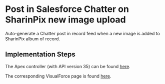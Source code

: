 # Post in Salesforce Chatter on SharinPix new image upload

Auto-generate a Chatter post in record feed when a new image is added to SharinPix album of record.

## Implementation Steps

The Apex controller (with API version 35) can be found [here](src/classes/SharinPixDemoCaseChatter.cls).

The corresponding VisualForce page is found [here](src/pages/SharinPixDemoCaseChatter.page).
